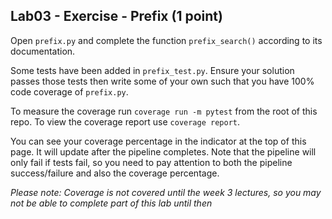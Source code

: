 ## Lab03 - Exercise - Prefix (1 point)

Open `prefix.py` and complete the function `prefix_search()` according to its documentation.

Some tests have been added in `prefix_test.py`. Ensure your solution passes those tests then write some of your own such that you have 100% code coverage of `prefix.py`.

To measure the coverage run `coverage run -m pytest` from the root of this repo. To view the coverage report use `coverage report`.

You can see your coverage percentage in the indicator at the top of this page. It will update after the pipeline completes. Note that the pipeline will only fail if tests fail, so you need to pay attention to both the pipeline success/failure and also the coverage percentage.

*Please note: Coverage is not covered until the week 3 lectures, so you may not be able to complete part of this lab until then*
